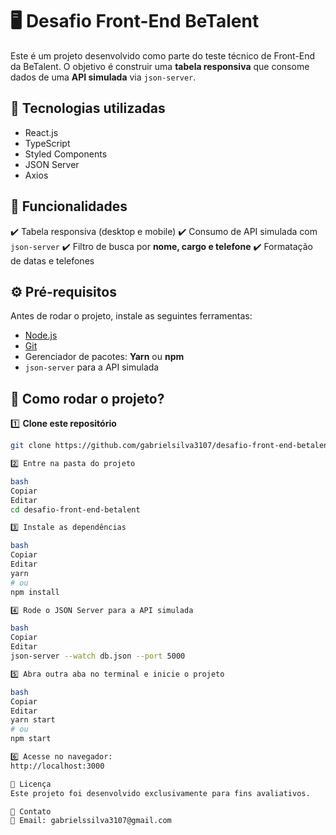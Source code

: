 # 🖥️ Desafio Front-End BeTalent

Este é um projeto desenvolvido como parte do teste técnico de Front-End da BeTalent. O objetivo é construir uma **tabela responsiva** que consome dados de uma **API simulada** via `json-server`.

## 🚀 Tecnologias utilizadas
- React.js
- TypeScript
- Styled Components
- JSON Server
- Axios

## 📌 Funcionalidades
✔️ Tabela responsiva (desktop e mobile)
✔️ Consumo de API simulada com `json-server`
✔️ Filtro de busca por **nome, cargo e telefone**
✔️ Formatação de datas e telefones

## ⚙️ **Pré-requisitos**
Antes de rodar o projeto, instale as seguintes ferramentas:
- [Node.js](https://nodejs.org/en/)
- [Git](https://git-scm.com/)
- Gerenciador de pacotes: **Yarn** ou **npm**
- `json-server` para a API simulada

## 🚀 **Como rodar o projeto?**
1️⃣ **Clone este repositório**
```bash
git clone https://github.com/gabrielsilva3107/desafio-front-end-betalent.git

2️⃣ Entre na pasta do projeto

bash
Copiar
Editar
cd desafio-front-end-betalent

3️⃣ Instale as dependências

bash
Copiar
Editar
yarn
# ou
npm install

4️⃣ Rode o JSON Server para a API simulada

bash
Copiar
Editar
json-server --watch db.json --port 5000

5️⃣ Abra outra aba no terminal e inicie o projeto

bash
Copiar
Editar
yarn start
# ou
npm start

6️⃣ Acesse no navegador:
http://localhost:3000

📜 Licença
Este projeto foi desenvolvido exclusivamente para fins avaliativos.

🤝 Contato
📧 Email: gabrielssilva3107@gmail.com
